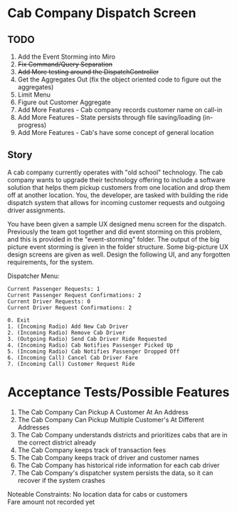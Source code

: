 # Cab Company Dispatch Screen

## TODO
1. Add the Event Storming into Miro
2. ~~Fix Command/Query Separation~~
3. ~~Add More testing around the DispatchController~~
4. Get the Aggregates Out (fix the object oriented code to figure out the aggregates)
5. Limit Menu
6. Figure out Customer Aggregate
7. Add More Features - Cab company records customer name on call-in
8. Add More Features - State persists through file saving/loading (in-progress)
8. Add More Features - Cab's have some concept of general location

## Story
A cab company currently operates with "old school" technology. The cab company wants to upgrade their technology offering
to include a software solution that helps them pickup customers from one location and drop them off at another location.
You, the developer, are tasked with building the ride dispatch system that allows for incoming customer requests and
outgoing driver assignments.

You have been given a sample UX designed menu screen for the dispatch. Previously the team got together and did event storming
on this problem, and this is provided in the "event-storming" folder. The output of the big picture event storming is given
in the folder structure. Some big-picture UX design screens are given as well. Design the following UI, and any
forgotten requirements, for the system.

Dispatcher Menu:
```
Current Passenger Requests: 1
Current Passenger Request Confirmations: 2
Current Driver Requests: 0
Current Driver Request Confirmations: 2
```
```
0. Exit
1. (Incoming Radio) Add New Cab Driver
2. (Incoming Radio) Remove Cab Driver
3. (Outgoing Radio) Send Cab Driver Ride Requested
4. (Incoming Radio) Cab Notifies Passenger Picked Up
5. (Incoming Radio) Cab Notifies Passenger Dropped Off
6. (Incoming Call) Cancel Cab Driver Fare
7. (Incoming Call) Customer Request Ride
```
# Acceptance Tests/Possible Features

1. The Cab Company Can Pickup A Customer At An Address  
2. The Cab Company Can Pickup Multiple Customer's At Different Addresses  
3. The Cab Company understands districts and prioritizes cabs that are in the correct district already
4. The Cab Company keeps track of transaction fees
5. The Cab Company keeps track of driver and customer names
6. The Cab Company has historical ride information for each cab driver
7. The Cab Company's dispatcher system persists the data, so it can recover if the system crashes

Noteable Constraints: 
No location data for cabs or customers  
Fare amount not recorded yet  
